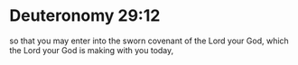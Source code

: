# Deuteronomy 29:12

so that you may enter into the sworn covenant of the Lord your God, which the Lord your God is making with you today,
